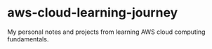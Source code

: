 # aws-cloud-learning-journey
My personal notes and projects from learning AWS cloud computing fundamentals.
